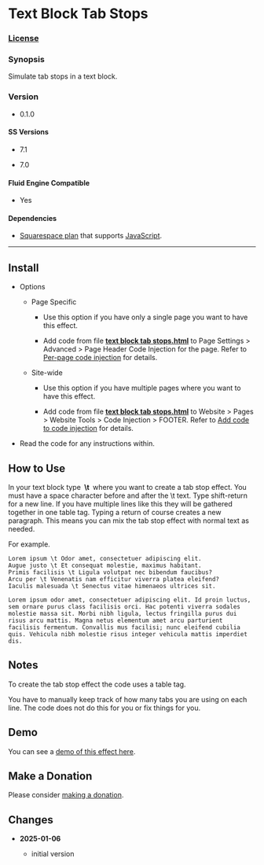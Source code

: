 # Text Block Tab Stops

### [License][1]

### Synopsis

Simulate tab stops in a text block.

### Version

  * 0.1.0

#### SS Versions

  * 7.1
  
  * 7.0

#### Fluid Engine Compatible

  * Yes

#### Dependencies

  * [Squarespace plan][2] that supports [JavaScript][3].
  
---

## Install

* Options

  * Page Specific
  
    * Use this option if you have only a single page you want to have this
      effect.
      
    * Add code from file **[text block tab stops.html][4]** to Page Settings >
      Advanced > Page Header Code Injection for the page. Refer to [Per-page
      code injection][5] for details.
      
  * Site-wide
  
    * Use this option if you have multiple pages where you want to have this
      effect.
      
    * Add code from file **[text block tab stops.html][6]** to Website > Pages >
      Website Tools > Code Injection > FOOTER. Refer to [Add code to code
      injection][6] for details.
      
* Read the code for any instructions within.

## How to Use

In your text block type **&nbsp;\t&nbsp;** where you want to create a tab stop
effect. You must have a space character before and after the \t text. Type
shift-return for a new line. If you have multiple lines like this they will be
gathered together in one table tag. Typing a return of course creates a new
paragraph. This means you can mix the tab stop effect with normal text as
needed.

For example.

```text
Lorem ipsum \t Odor amet, consectetuer adipiscing elit.
Augue justo \t Et consequat molestie, maximus habitant.
Primis facilisis \t Ligula volutpat nec bibendum faucibus?
Arcu per \t Venenatis nam efficitur viverra platea eleifend?
Iaculis malesuada \t Senectus vitae himenaeos ultrices sit.

Lorem ipsum odor amet, consectetuer adipiscing elit. Id proin luctus, sem ornare purus class facilisis orci. Hac potenti viverra sodales molestie massa sit. Morbi nibh ligula, lectus fringilla purus dui risus arcu mattis. Magna netus elementum amet arcu parturient facilisis fermentum. Convallis mus facilisi; nunc eleifend cubilia quis. Vehicula nibh molestie risus integer vehicula mattis imperdiet dis.
```

## Notes

To create the tab stop effect the code uses a table tag.

You have to manually keep track of how many tabs you are using on each line. The
code does not do this for you or fix things for you.

## Demo

You can see a [demo of this effect here][7].

## Make a Donation

Please consider [making a donation][8].

## Changes

<!-- * **2022-09-21**

  * fix forEach error on HTMLCollection
  * bumped version to 0.1.1
  -->
* **2025-01-06**

  * initial version

[1]: https://github.com/tomsWebConsulting/twcsl/blob/main/LICENSE.txt#L1
[2]: https://www.squarespace.com/pricing
[3]: https://en.wikipedia.org/wiki/JavaScript
[4]: text%20block%20tab%20stops.html#L1
[5]: https://support.squarespace.com/hc/en-us/articles/205815908-Using-code-injection#toc-per-page-code-injection
[6]: https://support.squarespace.com/hc/en-us/articles/205815908-Using-code-injection#toc-add-code-to-code-injection
[7]: https://toms-web-consulting-demos.squarespace.com/text-block-tab-stops?password=twcdemos
[8]: https://github.com/tomsWebConsulting/twcsl#make-a-donation
